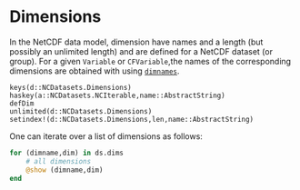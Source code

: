 # Dimensions

In the NetCDF data model, dimension have names and a length (but possibly an unlimited length) and are defined for a NetCDF dataset (or group).
For a given `Variable` or `CFVariable`,the names of the corresponding dimensions are obtained with using [`dimnames`](@ref).

```@docs
keys(d::NCDatasets.Dimensions)
haskey(a::NCDatasets.NCIterable,name::AbstractString)
defDim
unlimited(d::NCDatasets.Dimensions)
setindex!(d::NCDatasets.Dimensions,len,name::AbstractString)
```

One can iterate over a list of dimensions as follows:

```julia
for (dimname,dim) in ds.dims
    # all dimensions
    @show (dimname,dim)
end
```
